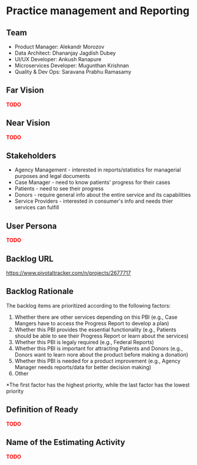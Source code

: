 # Practice management and Reporting
## Team
* Product Manager: Alekandr Morozov
* Data Architect: Dhananjay Jagdish Dubey
* UI/UX Developer: Ankush Ranapure
* Microservices Developer: Mugunthan Krishnan
* Quality & Dev Ops: Saravana Prabhu Ramasamy

## Far Vision
<span style="color:red">**TODO**</span>

## Near Vision
<span style="color:red">**TODO**</span>

## Stakeholders
 * Agency Management - interested in reports/statistics for managerial purposes and legal documents
 * Case Manager - need to know patients' progress for their cases
 * Patients - need to see their progress
 * Donors - require general info about the entire service and its capabilities
* Service Providers - interested in consumer's info and needs thier services can fulfill

## User Persona
<span style="color:red">**TODO**</span>

## Backlog URL
https://www.pivotaltracker.com/n/projects/2677717

## Backlog Rationale
The backlog items are prioritized according to the following factors:
1. Whether there are other services depending on this PBI (e.g., Case Mangers have to access the Progress Report to develop a plan)
2. Whether this PBI provides the essential functionality (e.g., Patients should be able to see their Progress Report or learn about the services)
3. Whether this PBI is legaly required (e.g., Federal Reports)
4. Whether this PBI is important for attracting Patients and Donors (e.g., Donors want to learn nore about the product before making a donation)
5. Whether this PBI is needed for a product improvement (e.g., Agency Manager needs reports/data for better decision making)
6. Other

*The first factor has the highest priority, while the last factor has the lowest priority

## Definition of Ready
<span style="color:red">**TODO**</span>

## Name of the Estimating Activity
<span style="color:red">**TODO**</span>







